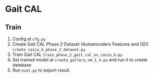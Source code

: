 # Gait CAL

## Train

1. Config at ```cfg.py```
2. Create Gait CAL Phase 2 Dataset (Autoencoders Features and GEI)  
```create_casia_b_phase_2_dataset.py```
3. Train Gait CAL
```train_phase_2_gait_cal_on_casia_b.py```
4. Set trained model at ```create_gallery_nm_1_4.py``` and run it to create database
5. Run ``eval.py`` to export result.